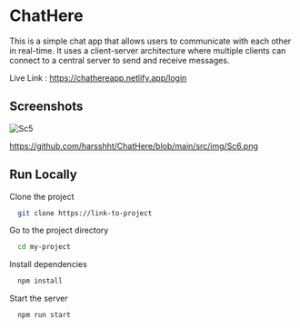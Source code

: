 
# ChatHere

This is a simple chat app that allows users to communicate with each other in real-time. It uses a client-server architecture where multiple clients can connect to a central server to send and receive messages.


Live Link : https://chathereapp.netlify.app/login

## Screenshots


![Sc5](https://user-images.githubusercontent.com/106909875/222730518-26527bea-a969-4081-a1ef-d0bf19dffcc7.png)

https://github.com/harsshht/ChatHere/blob/main/src/img/Sc6.png

## Run Locally

Clone the project

```bash
  git clone https://link-to-project
```

Go to the project directory

```bash
  cd my-project
```

Install dependencies

```bash
  npm install
```

Start the server

```bash
  npm run start
```

